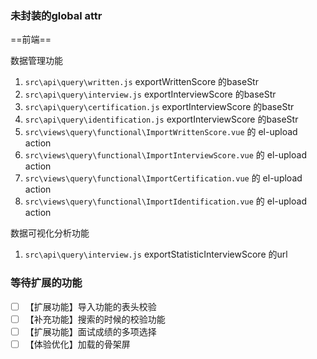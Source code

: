 
### 未封装的global attr

==前端==

数据管理功能

1. `src\api\query\written.js` exportWrittenScore 的baseStr
2. `src\api\query\interview.js` exportInterviewScore 的baseStr
3. `src\api\query\certification.js` exportInterviewScore 的baseStr
4. `src\api\query\identification.js` exportInterviewScore 的baseStr
5. `src\views\query\functional\ImportWrittenScore.vue` 的 el-upload action
6. `src\views\query\functional\ImportInterviewScore.vue` 的 el-upload action
7. `src\views\query\functional\ImportCertification.vue` 的 el-upload action
8. `src\views\query\functional\ImportIdentification.vue` 的 el-upload action

数据可视化分析功能

1. `src\api\query\interview.js` exportStatisticInterviewScore 的url


### 等待扩展的功能

- [ ] 【扩展功能】导入功能的表头校验
- [ ] 【补充功能】搜索的时候的校验功能
- [ ] 【扩展功能】面试成绩的多项选择
- [ ] 【体验优化】加载的骨架屏
